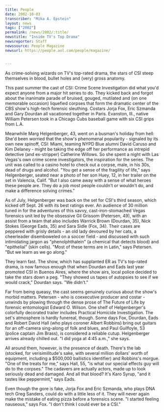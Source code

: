 ```yaml
---
title: People
date: 2002-10-03
transcriber: "Mika A. Epstein"
layout: news
tags: ["2002"]
permalink: /news/2002/:title/
newstitle: "Inside TV's Top Drama"
newsreporter: Staff
newssource: People Magazine
newsurl: https://people.aol.com/people/magazine/


---
```


As crime-solving wizards on TV's top-rated drama, the stars of CSI steep themselves in blood, bullet holes and (very) gross anatomy.

This past summer the cast of CSI: Crime Scene Investigation did what you'd expect anyone from a major hit series to do. They kicked back and forgot about the inanimate parade of bruised, gouged, mutilated and (on one memorable occasion) liquefied corpses that form the dramatic center of the CBS show's high-tech forensic sleuthing. Costars Jorja Fox, Eric Szmanda and Gary Dourdan all vacationed together in Paris. Evanston, Ill., native William Petersen took in a Chicago Cubs baseball game with six CSI grips from L.A.

Meanwhile Marg Helgenberger, 43, went on a busman's holiday from hell: She'd been worried that the show's phenomenal popularity - signaled by its own new spinoff, CSI: Miami, teaming NYPD Blue alumni David Caruso and Kim Delaney - might be taking the edge off her performance as intrepid detective (and ex-stripper) Catherine Willows. So she spent a night with Las Vegas's own crime scene investigators, the inspiration for the series. The unit was called to a casino hotel to check out a corpse, male, in his 30s, dead of drugs and alcohol. "You get a sense of the fragility of life," says Helgenberger, seated near a photo of her son Huey, 12, in her trailer on the set in Valencia, Calif. "But I also came away with a sense of what heroes these people are. They do a job most people couldn't or wouldn't do, and make a difference solving crimes."

As of July, Helgenberger was back on the set for CSI's third season, which kicked off Sept. 26 with its best ratings ever. An audience of 30 million tuned in for the adventures of this savvy, cast-iron-stomached Vegas forensics unit led by the obsessive Gil Grissom (Petersen, 49), with an assist from a team that also includes Warrick Brown (Dourdan, 35), Nick Stokes (George Eads, 35) and Sara Sidle (Fox, 34). Their cases are peppered with grisly details - an old lady devoured by her cats, a cheerleader disemboweled on a soccer field - and discussed with such intimidating jargon as "phenolphthalein" (a chemical that detects blood) and "epithelial" (skin cells). "Most of these terms are in Latin," says Petersen. "But we learn as we go along."

They learn fast. The show, which has supplanted ER as TV's top-rated drama, is now famous enough that when Dourdan and Eads last year promoted CSI in Buenos Aires, where the show airs, local police decided to take the stars down a peg. "They showed us tapes of autopsies to see if we would crack," Dourdan says. "We didn't."

Far from being queasy, the cast seems genuinely curious about the show's morbid matters. Petersen - who is coexecutive producer and costar - unwinds by plowing through the dense prose of The Future of Life by forensic entomologist Edward O. Wilson. One shelf of Helgenberger's colorfully decorated trailer includes Practical Homicide Investigation. The set's atmosphere is hardly funereal, though. Some days Fox, Dourdan, Eads and Robert David Hall (who plays coroner Albert Robbins) bring out guitars for an off-camera sing-along of folk and blues, and Paul Guilfoyle, 53 (police captain Jim Brass), is considered a reliable cutup. Helgenberger arrives already chilled out. "I did yoga at 4:45 a.m.," she says.

All around them, however, is the presence of death. There's the lab (stocked, for verisimilitude's sake, with several million dollars' worth of equipment, including a $500,000 ballistics identifier) and Robbins's morgue. "One of the treats for me," says Hall, 55, "is what our special effects guy will do to the corpses." The cadavers are actually actors, made up to look seriously dead and damaged. And all that blood? It's Karo Syrup, "and it tastes like peppermint," says Eads.

Even though the gore is fake, Jorja Fox and Eric Szmanda, who plays DNA tech Greg Sanders, could do with a little less of it. They will never again make the mistake of eating pizza before a forensics scene. "I started feeling nauseous," says Fox. "I don't think I could ever be a CSI."
